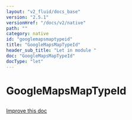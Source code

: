 ```yaml
---
layout: "v2_fluid/docs_base"
version: "2.5.1"
versionHref: "/docs/v2/native"
path: ""
category: native
id: "googlemapsmaptypeid"
title: "GoogleMapsMapTypeId"
header_sub_title: "Let in module "
doc: "GoogleMapsMapTypeId"
docType: "let"
---
```








<h1 class="api-title">
  
  GoogleMapsMapTypeId
  

  

  </h1>

<a class="improve-v2-docs" href="http://github.com/driftyco/ionic-native/edit/master/src/plugins/googlemap.ts#L39">
  Improve this doc
</a>



<!-- decorators --><!-- if doc.decorators -->

<!-- @usage tag -->


<!-- @property tags -->




<!-- methods on the class -->



<!-- other classes -->

<!-- end other classes -->

<!-- interfaces -->

<!-- end interfaces -->

<!-- related link --><!-- end content block -->


<!-- end body block -->

